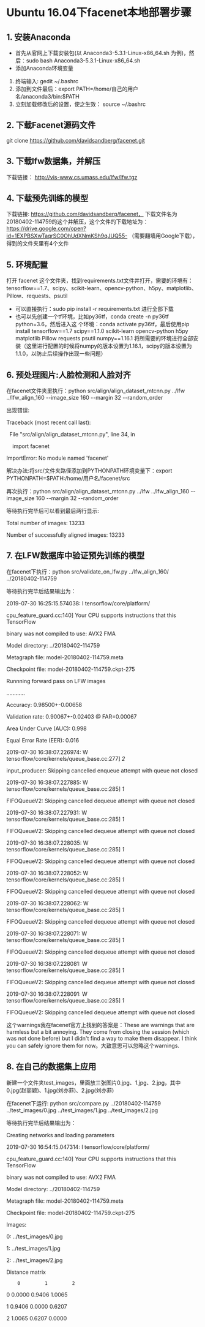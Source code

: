 # Ubuntu 16.04下facenet本地部署步骤
## 1. 安装Anaconda
+ 首先从官网上下载安装包(以 Anaconda3-5.3.1-Linux-x86_64.sh 为例)，然后：sudo bash Anaconda3-5.3.1-Linux-x86_64.sh
+ 添加Anaconda环境变量
1. 终端输入: gedit ~/.bashrc
2. 添加到文件最后：export PATH=/home/自己的用户名/anaconda3/bin:$PATH
3. 立刻加载修改后的设置，使之生效： source ~/.bashrc
## 2. 下载Facenet源码文件
git clone https://github.com/davidsandberg/facenet.git
## 3. 下载lfw数据集，并解压
下载链接： http://vis-www.cs.umass.edu/lfw/lfw.tgz
## 4. 下载预先训练的模型
下载链接: https://github.com/davidsandberg/facenet， 下载文件名为 20180402-114759的这个并解压，这个文件的下载地址为： https://drive.google.com/open?id=1EXPBSXwTaqrSC0OhUdXNmKSh9qJUQ55- （需要翻墙用Google下载），得到的文件夹里有4个文件
## 5. 环境配置
打开 facenet 这个文件夹，找到requirements.txt文件并打开，需要的环境有：tensorflow==1.7、scipy、scikit-learn、opencv-python、h5py、matplotlib、Pillow、requests、psutil
+ 可以直接执行：sudo pip install -r requirements.txt 进行全部下载
+ 也可以先创建一个tf环境，比如py36tf，conda create -n py36tf python=3.6，然后进入这
个环境：conda activate py36tf，最后使用pip install tensorflow==1.7 scipy==1.1.0 scikit-learn opencv-python h5py matplotlib Pillow requests psutil numpy==1.16.1 将所需要的环境进行全部安装（这里进行配置的时候将numpy的版本设置为1.16.1，scipy的版本设置为1.1.0，以防止后续操作出现一些问题）
## 6. 预处理图片:人脸检测和人脸对齐
在facenet文件夹里执行：python src/align/align_dataset_mtcnn.py ../lfw ../lfw_align_160 --image_size 160 --margin 32 --random_order

出现错误:

Traceback (most recent call last):

  File "src/align/align_dataset_mtcnn.py", line 34, in <module>

    import facenet

ImportError: No module named 'facenet'

解决办法:将src/文件夹路径添加到PYTHONPATH环境变量下：export PYTHONPATH=$PATH:/home/用户名/facenet/src

再次执行：python src/align/align_dataset_mtcnn.py ../lfw ../lfw_align_160 --image_size 160 --margin 32 --random_order

等待执行完毕后可以看到最后两行显示:

Total number of images: 13233

Number of successfully aligned images: 13233
## 7. 在LFW数据库中验证预先训练的模型
在facenet下执行：python src/validate_on_lfw.py ../lfw_align_160/ ../20180402-114759

等待执行完毕后结果输出为：

2019-07-30 16:25:15.574038: I tensorflow/core/platform/

cpu_feature_guard.cc:140] Your CPU supports instructions that this TensorFlow 

binary was not compiled to use: AVX2 FMA

Model directory: ../20180402-114759

Metagraph file: model-20180402-114759.meta

Checkpoint file: model-20180402-114759.ckpt-275

Runnning forward pass on LFW images

............

Accuracy: 0.98500+-0.00658

Validation rate: 0.90067+-0.02403 @ FAR=0.00067

Area Under Curve (AUC): 0.998

Equal Error Rate (EER): 0.016

2019-07-30 16:38:07.226974: W tensorflow/core/kernels/queue_base.cc:277] _2_

input_producer: Skipping cancelled enqueue attempt with queue not closed

2019-07-30 16:38:07.227885: W tensorflow/core/kernels/queue_base.cc:285] _1_

FIFOQueueV2: Skipping cancelled dequeue attempt with queue not closed

2019-07-30 16:38:07.227931: W tensorflow/core/kernels/queue_base.cc:285] _1_

FIFOQueueV2: Skipping cancelled dequeue attempt with queue not closed

2019-07-30 16:38:07.228035: W tensorflow/core/kernels/queue_base.cc:285] _1_

FIFOQueueV2: Skipping cancelled dequeue attempt with queue not closed

2019-07-30 16:38:07.228052: W tensorflow/core/kernels/queue_base.cc:285] _1_

FIFOQueueV2: Skipping cancelled dequeue attempt with queue not closed

2019-07-30 16:38:07.228062: W tensorflow/core/kernels/queue_base.cc:285] _1_

FIFOQueueV2: Skipping cancelled dequeue attempt with queue not closed

2019-07-30 16:38:07.228071: W tensorflow/core/kernels/queue_base.cc:285] _1_

FIFOQueueV2: Skipping cancelled dequeue attempt with queue not closed

2019-07-30 16:38:07.228081: W tensorflow/core/kernels/queue_base.cc:285] _1_

FIFOQueueV2: Skipping cancelled dequeue attempt with queue not closed

2019-07-30 16:38:07.228091: W tensorflow/core/kernels/queue_base.cc:285] _1_

FIFOQueueV2: Skipping cancelled dequeue attempt with queue not closed

这个warnings我在facenet官方上找到的答案是：These are warnings that are harmless but a bit annoying. They come from closing the session (which was not done before) but I didn't find a way to make them disappear. I think you can safely ignore them for now。大致意思可以忽略这个warnings.
## 8. 在自己的数据集上应用
新建一个文件夹test_images，里面放三张图片0.jpg、1.jpg、2.jpg，其中0.jpg(赵丽颖)、1.jpg(刘亦菲)、2.jpg(刘亦菲)

在facenet下运行: python src/compare.py ../20180402-114759 ../test_images/0.jpg ../test_images/1.jpg ../test_images/2.jpg

等待执行完毕后结果输出为：

Creating networks and loading parameters

2019-07-30 16:54:15.047314: I tensorflow/core/platform/

cpu_feature_guard.cc:140] Your CPU supports instructions that this TensorFlow 

binary was not compiled to use: AVX2 FMA

Model directory: ../20180402-114759

Metagraph file: model-20180402-114759.meta

Checkpoint file: model-20180402-114759.ckpt-275

Images:

0: ../test_images/0.jpg

1: ../test_images/1.jpg

2: ../test_images/2.jpg

Distance matrix

        0         1         2     

0    0.0000    0.9406    1.0065  

1    0.9406    0.0000    0.6207  

2    1.0065    0.6207    0.0000 






